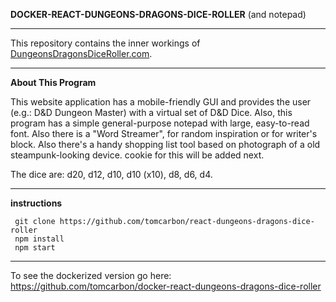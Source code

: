 



**DOCKER-REACT-DUNGEONS-DRAGONS-DICE-ROLLER** (and notepad)



******************************************************************************

This repository contains the inner workings of [DungeonsDragonsDiceRoller.com](https://dungeonsdragonsdiceroller.com). 

******************************************************************************

**About This Program**

This website application has a mobile-friendly GUI and provides the user (e.g.: D&D Dungeon Master) with a virtual set of D&D Dice. Also, this program has a simple general-purpose notepad with large, easy-to-read font. Also there is a "Word Streamer", for random inspiration or for writer's block. Also there's a handy shopping list tool based on photograph of a old steampunk-looking device. cookie for this will be added next.


The dice are: d20, d12, d10, d10 (x10), d8, d6, d4.


************************************************************

**instructions**

     git clone https://github.com/tomcarbon/react-dungeons-dragons-dice-roller
     npm install
     npm start
     
************************************************************
     
To see the dockerized version go here: https://github.com/tomcarbon/docker-react-dungeons-dragons-dice-roller

